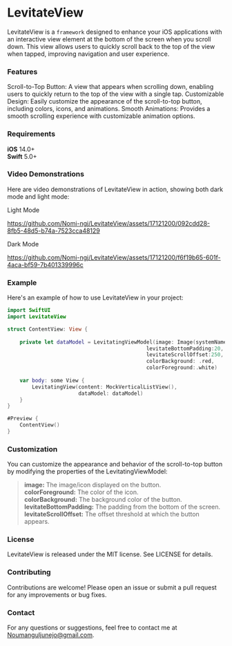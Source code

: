 # LevitateView

LevitateView is a `framework` designed to enhance your iOS applications with an interactive view element at the bottom of the screen when you scroll down. This view allows users to quickly scroll back to the top of the view when tapped, improving navigation and user experience.<br>

### Features<br>

Scroll-to-Top Button: A view that appears when scrolling down, enabling users to quickly return to the top of the view with a single tap.
Customizable Design: Easily customize the appearance of the scroll-to-top button, including colors, icons, and animations.
Smooth Animations: Provides a smooth scrolling experience with customizable animation options.<br>

### Requirements
**iOS** 14.0+ <br>
**Swift** 5.0+


### Video Demonstrations
Here are video demonstrations of LevitateView in action, showing both dark mode and light mode:

Light Mode <br>

https://github.com/Nomi-ngj/LevitateView/assets/17121200/092cdd28-8fb5-48d5-b74a-7523cca48129

Dark Mode <br>

https://github.com/Nomi-ngj/LevitateView/assets/17121200/f6f19b65-601f-4aca-bf59-7b401339996c







### Example
Here's an example of how to use LevitateView in your project:

```swift
import SwiftUI
import LevitateView

struct ContentView: View {
    
    private let dataModel = LevitatingViewModel(image: Image(systemName: "arrow.up"),
                                             levitateBottomPadding:20,
                                             levitateScrollOffset:250,
                                             colorBackground: .red,
                                             colorForeground:.white)
    
    var body: some View {
        LevitatingView(content: MockVerticalListView(),
                       dataModel: dataModel)
    }
}

#Preview {
    ContentView()
}
```

### Customization
You can customize the appearance and behavior of the scroll-to-top button by modifying the properties of the LevitatingViewModel:<br>

>**image:** The image/icon displayed on the button.<br>
>**colorForeground:** The color of the icon.<br>
>**colorBackground:** The background color of the button.<br>
>**levitateBottomPadding:** The padding from the bottom of the screen.<br>
>**levitateScrollOffset:** The offset threshold at which the button appears.<br>

### License <br>
LevitateView is released under the MIT license. See LICENSE for details. <br>

### Contributing<br>
Contributions are welcome! Please open an issue or submit a pull request for any improvements or bug fixes.<br>

### Contact<br>
For any questions or suggestions, feel free to contact me at Noumanguljunejo@gmail.com.<br>
